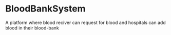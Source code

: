 # BloodBankSystem
A platform where blood reciver can request for blood and hospitals can add blood in their blood-bank
